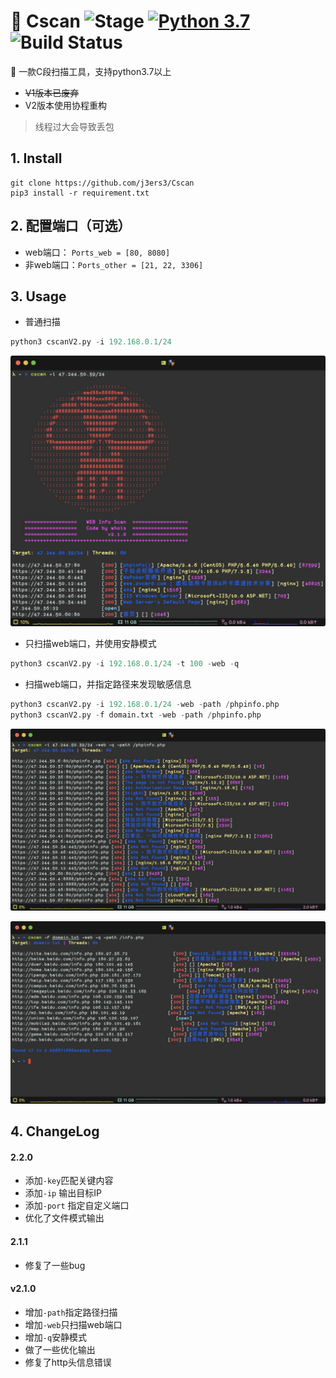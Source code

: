 # 🍺 Cscan ![Stage](https://img.shields.io/badge/Release-STABLE-brightgreen.svg)  [![Python 3.7](https://img.shields.io/badge/Python-3.7-yellow.svg)](http://www.python.org/download/) ![Build Status](https://img.shields.io/badge/Version-2.0-red.svg)

🔧 一款C段扫描工具，支持python3.7以上

- ~~V1版本已废弃~~
- V2版本使用协程重构

> 线程过大会导致丢包

## 1. Install
```
git clone https://github.com/j3ers3/Cscan
pip3 install -r requirement.txt
```

## 2. 配置端口（可选）
- web端口： `Ports_web = [80, 8080]`
- 非web端口：`Ports_other = [21, 22, 3306]`


## 3. Usage
- 普通扫描

```python
python3 cscanV2.py -i 192.168.0.1/24
```
![-w818](media/16053501531691.jpg)

- 只扫描web端口，并使用安静模式

```python
python3 cscanV2.py -i 192.168.0.1/24 -t 100 -web -q
```

- 扫描web端口，并指定路径来发现敏感信息

```python
python3 cscanV2.py -i 192.168.0.1/24 -web -path /phpinfo.php 
python3 cscanV2.py -f domain.txt -web -path /phpinfo.php 
```

![-w938](media/16053499858114.jpg)

![-w938](media/16053498949374.jpg)


## 4. ChangeLog
#### 2.2.0
- 添加`-key`匹配关键内容
- 添加`-ip` 输出目标IP
- 添加`-port` 指定自定义端口
- 优化了文件模式输出

#### 2.1.1
- 修复了一些bug

#### v2.1.0 
- 增加`-path`指定路径扫描
- 增加`-web`只扫描web端口
- 增加`-q`安静模式
- 做了一些优化输出
- 修复了http头信息错误
